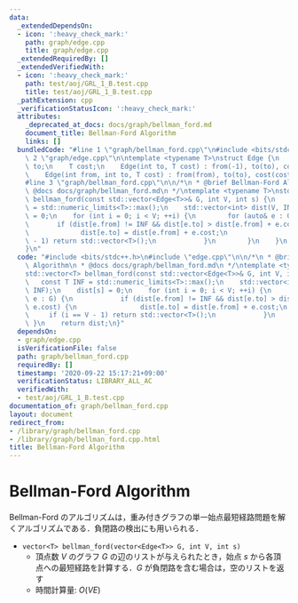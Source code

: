 ```yaml
---
data:
  _extendedDependsOn:
  - icon: ':heavy_check_mark:'
    path: graph/edge.cpp
    title: graph/edge.cpp
  _extendedRequiredBy: []
  _extendedVerifiedWith:
  - icon: ':heavy_check_mark:'
    path: test/aoj/GRL_1_B.test.cpp
    title: test/aoj/GRL_1_B.test.cpp
  _pathExtension: cpp
  _verificationStatusIcon: ':heavy_check_mark:'
  attributes:
    _deprecated_at_docs: docs/graph/bellman_ford.md
    document_title: Bellman-Ford Algorithm
    links: []
  bundledCode: "#line 1 \"graph/bellman_ford.cpp\"\n#include <bits/stdc++.h>\n#line\
    \ 2 \"graph/edge.cpp\"\n\ntemplate <typename T>\nstruct Edge {\n    int from,\
    \ to;\n    T cost;\n    Edge(int to, T cost) : from(-1), to(to), cost(cost) {}\n\
    \    Edge(int from, int to, T cost) : from(from), to(to), cost(cost) {}\n};\n\
    #line 3 \"graph/bellman_ford.cpp\"\n\n/*\n * @brief Bellman-Ford Algorithm\n *\
    \ @docs docs/graph/bellman_ford.md\n */\ntemplate <typename T>\nstd::vector<T>\
    \ bellman_ford(const std::vector<Edge<T>>& G, int V, int s) {\n    const T INF\
    \ = std::numeric_limits<T>::max();\n    std::vector<int> dist(V, INF);\n    dist[s]\
    \ = 0;\n    for (int i = 0; i < V; ++i) {\n        for (auto& e : G) {\n     \
    \       if (dist[e.from] != INF && dist[e.to] > dist[e.from] + e.cost) {\n   \
    \             dist[e.to] = dist[e.from] + e.cost;\n                if (i == V\
    \ - 1) return std::vector<T>();\n            }\n        }\n    }\n    return dist;\n\
    }\n"
  code: "#include <bits/stdc++.h>\n#include \"edge.cpp\"\n\n/*\n * @brief Bellman-Ford\
    \ Algorithm\n * @docs docs/graph/bellman_ford.md\n */\ntemplate <typename T>\n\
    std::vector<T> bellman_ford(const std::vector<Edge<T>>& G, int V, int s) {\n \
    \   const T INF = std::numeric_limits<T>::max();\n    std::vector<int> dist(V,\
    \ INF);\n    dist[s] = 0;\n    for (int i = 0; i < V; ++i) {\n        for (auto&\
    \ e : G) {\n            if (dist[e.from] != INF && dist[e.to] > dist[e.from] +\
    \ e.cost) {\n                dist[e.to] = dist[e.from] + e.cost;\n           \
    \     if (i == V - 1) return std::vector<T>();\n            }\n        }\n   \
    \ }\n    return dist;\n}"
  dependsOn:
  - graph/edge.cpp
  isVerificationFile: false
  path: graph/bellman_ford.cpp
  requiredBy: []
  timestamp: '2020-09-22 15:17:21+09:00'
  verificationStatus: LIBRARY_ALL_AC
  verifiedWith:
  - test/aoj/GRL_1_B.test.cpp
documentation_of: graph/bellman_ford.cpp
layout: document
redirect_from:
- /library/graph/bellman_ford.cpp
- /library/graph/bellman_ford.cpp.html
title: Bellman-Ford Algorithm
---
```

# Bellman-Ford Algorithm

Bellman-Ford のアルゴリズムは，重み付きグラフの単一始点最短経路問題を解くアルゴリズムである．負閉路の検出にも用いられる．

- `vector<T> bellman_ford(vector<Edge<T>> G, int V, int s)`
    - 頂点数 $V$ のグラフ $G$ の辺のリストが与えられたとき，始点 $s$ から各頂点への最短経路を計算する．$G$ が負閉路を含む場合は，空のリストを返す
    - 時間計算量: $O(VE)$